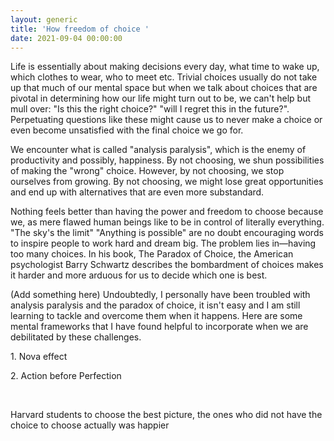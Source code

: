 ```yaml
---
layout: generic
title: 'How freedom of choice '
date: 2021-09-04 00:00:00
---
```

Life is essentially about making decisions every day, what time to wake up, which clothes to wear, who to meet etc. Trivial choices usually do not take up that much of our mental space but when we talk about choices that are pivotal in determining how our life might turn out to be, we can't help but mull over: "Is this the right choice?" "will I regret this in the future?". Perpetuating questions like these might cause us to never make a choice or even become unsatisfied with the final choice we go for.&nbsp;

We encounter what is called "analysis paralysis", which is the enemy of productivity and possibly, happiness. By not choosing, we shun possibilities of making the "wrong" choice. However, by not choosing, we stop ourselves from growing. By not choosing, we might lose great opportunities and end up with alternatives that are even more substandard.&nbsp;

Nothing feels better than having the power and freedom to choose because we, as mere flawed human beings like to be in control of literally everything. "The sky's the limit" "Anything is possible" are no doubt encouraging words to inspire people to work hard and dream big. The problem lies in—having too many choices. In his book, The Paradox of Choice, the American psychologist Barry Schwartz describes the bombardment of choices makes it harder and more arduous for us to decide which one is best.&nbsp;

(Add something here) Undoubtedly, I personally have been troubled with analysis paralysis and the paradox of choice, it isn't easy and I am still learning to tackle and overcome them when it happens. Here are some mental frameworks that I have found helpful to incorporate when we are debilitated by these challenges.&nbsp;

1\. Nova effect

2\. Action before Perfection

&nbsp;

Harvard students to choose the best picture, the ones who did not have the choice to choose actually was happier

&nbsp;
